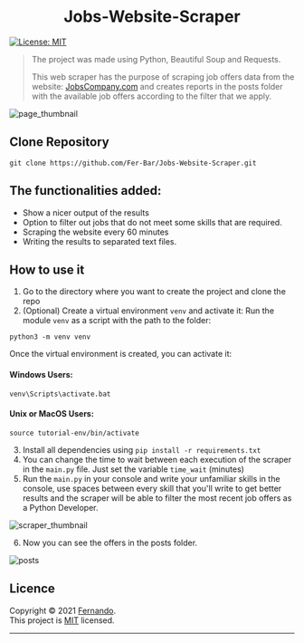 <h1 align="center">Jobs-Website-Scraper</h1>
<p>
  <a href="LICENSE" target="_blank">
    <img alt="License: MIT" src="https://img.shields.io/badge/License-MIT-yellow.svg" />
  </a>

</p>

> The project was made using Python, Beautiful Soup and Requests.</br>
> 
> This web scraper has the purpose of scraping job offers data from the website: [JobsCompany.com](https://timesjobs.com) and creates reports in the posts folder with the available job offers according to the filter that we apply.

![page_thumbnail](https://user-images.githubusercontent.com/90936639/154578340-d207f7f9-4248-4e1e-9ed0-ce00b1fc2596.png)

## Clone Repository

```
git clone https://github.com/Fer-Bar/Jobs-Website-Scraper.git
```
## The functionalities added:
- Show a nicer output of the results
- Option to filter out jobs that do not meet some skills that are required.
- Scraping the website every 60 minutes
- Writing the results to separated text files.

## How to use it
1. Go to the directory where you want to create the project and clone the repo
2. (Optional) Create a virtual environment `venv` and activate it:
Run the module `venv` as a script with the path to the folder:
```
python3 -m venv venv
``` 
Once the virtual environment is created, you can activate it:

#### Windows Users:
```
venv\Scripts\activate.bat
``` 
#### Unix or MacOS Users:
```
source tutorial-env/bin/activate
``` 
3. Install all dependencies using `pip install -r requirements.txt`
4. You can change the time to wait between each execution of the scraper in the `main.py` file. Just set the variable `time_wait` (minutes)
5. Run the `main.py` in your console and write your unfamiliar skills in the console, use spaces between every skill that you'll write to get better results and the scraper will be able to filter the most recent job offers as a Python Developer.

![scraper_thumbnail](https://user-images.githubusercontent.com/90936639/154587102-4311b861-9b7e-4eb4-90fe-47a97b248bb1.png)

6. Now you can see the offers in the posts folder.

![posts](https://user-images.githubusercontent.com/90936639/165430651-226df06f-22e1-4c1a-9b53-0918adf6d060.png)

## Licence

Copyright © 2021 [Fernando](https://github.com/Fer-Bar).<br />
This project is [MIT](LICENSE) licensed.

***

